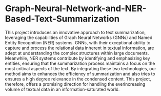 # Graph-Neural-Network-and-NER-Based-Text-Summarization

This project introduces an innovative approach to text summarization, leveraging the capabilities of Graph Neural Networks (GNNs) and Named Entity Recognition (NER) systems. GNNs, with their exceptional ability to capture and process the relational data inherent in textual information, are adept at understanding the complex structures within large documents. Meanwhile, NER systems contribute by identifying and emphasizing key entities, ensuring that the summarization process maintains a focus on the most critical aspects of the text. By integrating these two technologies, our method aims to enhances the efficiency of summarization and also tries to ensures a high degree relevance in the condensed content. This project, therefore, offers a promising direction for handling the everincreasing volume of textual data in an information-saturated world.
